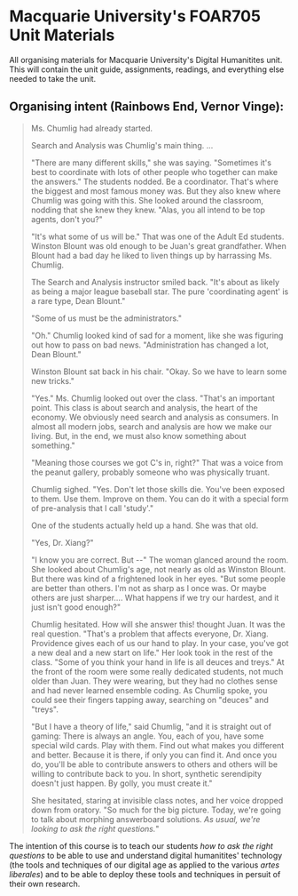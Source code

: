 # Macquarie University's FOAR705 Unit Materials

All organising materials for Macquarie University's Digital Humanitites unit. This will contain the unit guide, assignments, readings, and everything else needed to take the unit. 


Organising intent (Rainbows End, Vernor Vinge):
---

> Ms. Chumlig had already started.
> 
> Search and Analysis was Chumlig's main thing. ...
> 
> "There are many different skills," she was saying. "Sometimes it's best to coordinate with lots of other people who together can make the answers." The students nodded. Be a coordinator. That's where the biggest and most famous money was. But they also knew where Chumlig was going with this. She looked around the classroom, nodding that she knew they knew. "Alas, you all intend to be top agents, don't you?"
> 
> "It's what some of us will be." That was one of the Adult Ed students. Winston Blount was old enough to be Juan's great grandfather. When Blount had a bad day he liked to liven things up by harrassing Ms. Chumlig.
> 
> The Search and Analysis instructor smiled back. "It's about as likely as being a major league baseball star. The pure 'coordinating agent' is a rare type, Dean Blount."
> 
> "Some of us must be the administrators."
> 
> "Oh." Chumlig looked kind of sad for a moment, like she was figuring out how to pass on bad news. "Administration has changed a lot, Dean Blount."
> 
> Winston Blount sat back in his chair. "Okay. So we have to learn some new tricks."
> 
> "Yes." Ms. Chumlig looked out over the class. "That's an important point. This class is about search and analysis, the heart of the economy. We obviously need search and analysis as consumers. In almost all modern jobs, search and analysis are how we make our living. But, in the end, we must also know something about something."
> 
> "Meaning those courses we got C's in, right?" That was a voice from the peanut gallery, probably someone who was physically truant.
> 
> Chumlig sighed. "Yes. Don't let those skills die. You've been exposed to them. Use them. Improve on them. You can do it with a special form of pre-analysis that I call 'study'."
> 
> One of the students actually held up a hand. She was that old.
> 
> "Yes, Dr. Xiang?"
> 
> "I know you are correct. But --" The woman glanced around the room. She looked about Chumlig's age, not nearly as old as Winston Blount. But there was kind of a frightened look in her eyes. "But some people are better than others. I'm not as sharp as I once was. Or maybe others are just sharper.... What happens if we try our hardest, and it just isn't good enough?"
> 
> Chumlig hesitated. How will she answer this! thought Juan. It was the real question. "That's a problem that affects everyone, Dr. Xiang. Providence gives each of us our hand to play. In your case, you've got a new deal and a new start on life." Her look took in the rest of the class. "Some of you think your hand in life is all deuces and treys." At the front of the room were some really dedicated students, not much older than Juan. They were wearing, but they had no clothes sense and had never learned ensemble coding. As Chumlig spoke, you could see their fingers tapping away, searching on "deuces" and "treys".
> 
> "But I have a theory of life," said Chumlig, "and it is straight out of gaming: There is always an angle. You, each of you, have some special wild cards. Play with them. Find out what makes you different and better. Because it is there, if only you can find it. And once you do, you'll be able to contribute answers to others and others will be willing to contribute back to you. In short, synthetic serendipity doesn't just happen. By golly, you must create it."
> 
> She hesitated, staring at invisible class notes, and her voice dropped down from oratory. "So much for the big picture. Today, we're going to talk about morphing answerboard solutions. *As usual, we're looking to ask the right questions.*"

The intention of this course is to teach our students *how to ask the right questions* to be able to use and understand digital humanitites' technology (the tools and techniques of our digital age as applied to the various _artes liberales_) and to be able to deploy these tools and techniques in persuit of their own research.
